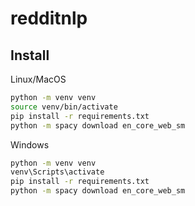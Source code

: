 # redditnlp

## Install

Linux/MacOS

```sh
python -m venv venv
source venv/bin/activate
pip install -r requirements.txt
python -m spacy download en_core_web_sm
```

Windows

```sh
python -m venv venv
venv\Scripts\activate
pip install -r requirements.txt
python -m spacy download en_core_web_sm
```
